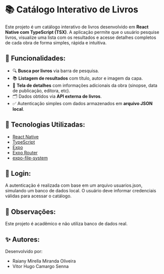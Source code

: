# 📚 Catálogo Interativo de Livros

Este projeto é um catálogo interativo de livros desenvolvido em **React Native com TypeScript (TSX)**. A aplicação permite que o usuário pesquise livros, visualize uma lista com os resultados e acesse detalhes completos de cada obra de forma simples, rápida e intuitiva.

## 🚀 Funcionalidades:

- 🔍 **Busca por livros** via barra de pesquisa.
- 📚 **Listagem de resultados** com título, autor e imagem da capa.
- 📖 **Tela de detalhes** com informações adicionais da obra (sinopse, data de publicação, editora, etc).
- 🗂️ Dados obtidos via **API externa de livros**.
- ✅ Autenticação simples com dados armazenados em **arquivo JSON local**.

## 🧪 Tecnologias Utilizadas:

- [React Native](https://reactnative.dev/)
- [TypeScript](https://www.typescriptlang.org/)
- [Expo](https://expo.dev/) 
- [Expo Router](https://expo.github.io/router/) 
- [expo-file-system](https://docs.expo.dev/versions/latest/sdk/filesystem/)

 ## 🔐 Login:
A autenticação é realizada com base em um arquivo usuarios.json, simulando um banco de dados local. O usuário deve informar credenciais válidas para acessar o catálogo.

## 📌 Observações:
Este projeto é acadêmico e não utiliza banco de dados real.

## ✨ Autores:
Desenvolvido por: 
- Raiany Mirella Miranda Oliveira
- Vitor Hugo Camargo Senna
